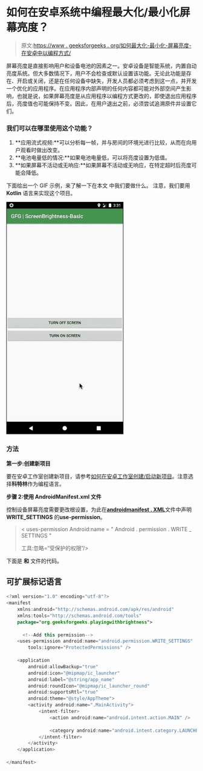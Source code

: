 # 如何在安卓系统中编程最大化/最小化屏幕亮度？

> 原文:[https://www . geeksforgeeks . org/如何最大化-最小化-屏幕亮度-在安卓中以编程方式/](https://www.geeksforgeeks.org/how-to-maximize-minimize-screen-brightness-programmatically-in-android/)

屏幕亮度是直接影响用户和设备电池的因素之一。安卓设备是智能系统，内置自动亮度系统。但大多数情况下，用户不会检查或默认设置该功能。无论此功能是存在、开启或关闭，还是在任何设备中缺失，开发人员都必须考虑到这一点，并开发一个优化的应用程序。在应用程序内部声明的任何内容都可能对外部空间产生影响，也就是说，如果屏幕亮度是从应用程序以编程方式更改的，即使退出应用程序后，亮度值也可能保持不变。因此，在用户退出之前，必须尝试追溯原件并设置它们。

### 我们可以在哪里使用这个功能？

1.  **应用流式视频:**可以分析每一帧，并与房间的环境光进行比较，从而在向用户观看时做出改变。
2.  **电池电量低的情况:**如果电池电量低，可以将亮度设置为低值。
3.  **如果屏幕不活动或无响应:**如果屏幕不活动或无响应，在特定超时后亮度可能会降低。

下面给出一个 GIF 示例，来了解一下在本文 中我们要做什么。 注意，我们要用 **Kotlin** 语言来实现这个项目。

![](img/99da30ffca191caea83dc89facd5a8fb.png)

### 方法

**第一步:创建新项目**

要在安卓工作室创建新项目，请参考[如何在安卓工作室创建/启动新项目](https://www.geeksforgeeks.org/android-how-to-create-start-a-new-project-in-android-studio/)。注意选择**科特林**作为编程语言。

**步骤 2:使用 AndroidManifest.xml 文件**

控制设备屏幕亮度需要更改根设置，为此在[**androidmanifest . XML**](https://www.geeksforgeeks.org/application-manifest-file-android/)文件中声明 **WRITE_SETTINGS** 的**use-permission**。

> < uses-permission Android:name = " Android . permission . WRITE _ SETTINGS "
> 
> 工具:忽略=“受保护的权限”/>

下面是 **和** 文件的代码。

## 可扩展标记语言

```kt
<?xml version="1.0" encoding="utf-8"?>
<manifest 
    xmlns:android="http://schemas.android.com/apk/res/android"
    xmlns:tools="http://schemas.android.com/tools"
    package="org.geeksforgeeks.playingwithbrightness">

      <!--Add this permission-->
    <uses-permission android:name="android.permission.WRITE_SETTINGS"
        tools:ignore="ProtectedPermissions" />

    <application
        android:allowBackup="true"
        android:icon="@mipmap/ic_launcher"
        android:label="@string/app_name"
        android:roundIcon="@mipmap/ic_launcher_round"
        android:supportsRtl="true"
        android:theme="@style/AppTheme">
        <activity android:name=".MainActivity">
            <intent-filter>
                <action android:name="android.intent.action.MAIN" />

                <category android:name="android.intent.category.LAUNCHER" />
            </intent-filter>
        </activity>
    </application>

</manifest>
```